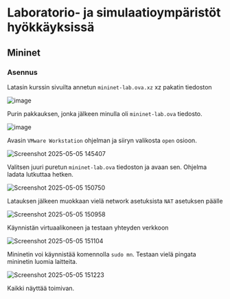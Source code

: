 #  Laboratorio- ja simulaatioympäristöt hyökkäyksissä

## Mininet

### Asennus

Latasin kurssin sivuilta annetun `mininet-lab.ova.xz` xz pakatin tiedoston

![image](https://github.com/user-attachments/assets/f19dbfe4-44b9-427b-8a36-07769492f9f7)

Purin pakkauksen, jonka jälkeen minulla oli `mininet-lab.ova` tiedosto. 

![image](https://github.com/user-attachments/assets/3851f33f-2114-4989-9649-300728bc1c31)

Avasin `VMware Workstation` ohjelman ja siiryn valikosta `open` osioon. 

![Screenshot 2025-05-05 145407](https://github.com/user-attachments/assets/853897ad-9bb7-474a-8337-2e7cc121322d)

Valitsen juuri puretun `mininet-lab.ova` tiedoston ja avaan sen. Ohjelma ladata lutkuttaa hetken. 

![Screenshot 2025-05-05 150750](https://github.com/user-attachments/assets/bd5f74a3-a447-47e2-bc6e-65a9315446f9)

Latauksen jälkeen muokkaan vielä network asetuksista `NAT` asetuksen päälle

![Screenshot 2025-05-05 150958](https://github.com/user-attachments/assets/4b8deb06-9897-4362-99f2-64bc60f55c21)

Käynnistän virtuaalikoneen ja testaan yhteyden verkkoon

![Screenshot 2025-05-05 151104](https://github.com/user-attachments/assets/05be4a1f-bdf8-459a-99f5-348952b61f85)

Mininetin voi käynnistää komennolla `sudo mn`. Testaan vielä pingata mininetin luomia laitteita. 

![Screenshot 2025-05-05 151223](https://github.com/user-attachments/assets/17fb019e-5375-46f3-bad5-6a7b727dc9ef)

Kaikki näyttää toimivan. 

### 
